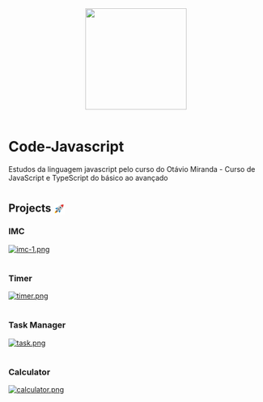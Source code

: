 <div align="center">
    <img width="200" height="200" align="center" src="https://cdn.jsdelivr.net/gh/devicons/devicon/icons/javascript/javascript-plain.svg" />
</div>

<br>

# Code-Javascript
Estudos da linguagem javascript pelo curso do Otávio Miranda - Curso de JavaScript e TypeScript do básico ao avançado 
          
#
## Projects <img src="to_readme\emoji_rocket.png" width="22" height="22" align="center"></img>

### IMC
[![imc-1.png](https://i.postimg.cc/4ytNQFmY/imc-1.png)](https://postimg.cc/5Q4Vxg5J)

#

### Timer
[![timer.png](https://i.postimg.cc/pTCgbf4s/timer.png)](https://postimg.cc/2bqHnZzW)

#

### Task Manager
[![task.png](https://i.postimg.cc/FHfphydT/task.png)](https://postimg.cc/JsLZqBQX)

#

### Calculator

[![calculator.png](https://i.postimg.cc/8cgg660D/calculator.png)](https://postimg.cc/Ppy7GPHF)
